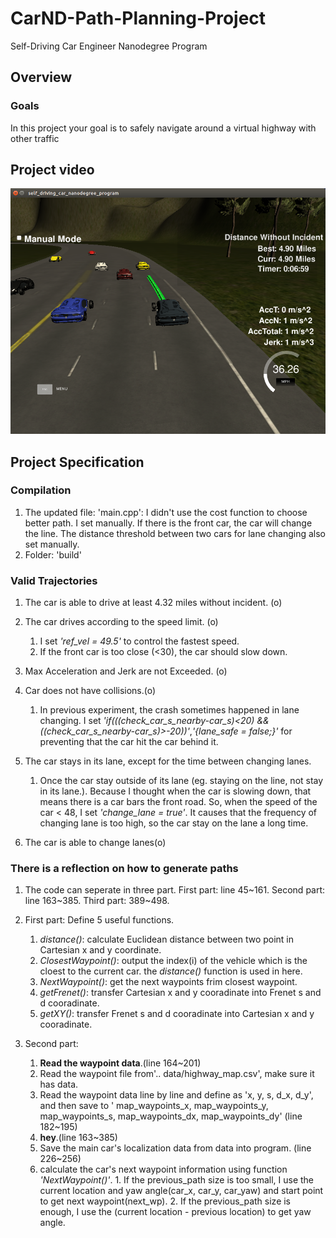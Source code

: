 # CarND-Path-Planning-Project
Self-Driving Car Engineer Nanodegree Program
   
## Overview
### Goals
In this project your goal is to safely navigate around a virtual highway with other traffic

## Project video
![](img/pic1.png)

## Project Specification
### Compilation
1. The updated file: 'main.cpp': I didn't use the cost function to choose better path. I set manually. If there is the front car, the car will change the line. The distance threshold between two cars for lane changing also set manually. 
2. Folder: 'build'

### Valid Trajectories
1. The car is able to drive at least 4.32 miles without incident. (o)

2. The car drives according to the speed limit. (o)
   1. I set _'ref_vel = 49.5'_ to control the fastest speed. 
   2. If the front car is too close (<30), the car should slow down.
   
3. Max Acceleration and Jerk are not Exceeded. (o)

4. Car does not have collisions.(o)
   1. In previous experiment, the crash sometimes happened in lane changing. I set  _'if(((check_car_s_nearby-car_s)<20) && ((check_car_s_nearby-car_s)>-20))'_,_'{lane_safe = false;}'_ for preventing that the car hit the car behind it.  
   
5. The car stays in its lane, except for the time between changing lanes.
   1. Once the car stay outside of its lane (eg. staying on the line, not stay in its lane.). Because I thought when the car is  slowing down, that means there is a car bars the front road. So, when the speed of the car < 48, I set _'change_lane = true'_. It causes that the frequency of changing lane is too high, so the car stay on the lane a long time.    
   
6. The car is able to change lanes(o)

### There is a reflection on how to generate paths
1. The code can seperate in three part. First part: line 45~161. Second part: line 163~385. Third part: 389~498.

2. First part: Define 5 useful functions.
   1. _distance()_: calculate Euclidean distance between two point in Cartesian x and y coordinate.
   2. _ClosestWaypoint()_: output the index(i) of the vehicle which is the cloest to the current car. the _distance()_ function is used in here. 
   3. _NextWaypoint()_: get the next waypoints frim closest waypoint.
   4. _getFrenet()_: transfer Cartesian x and y cooradinate into Frenet s and d cooradinate.
   5. _getXY()_: transfer Frenet s and d cooradinate into Cartesian x and y cooradinate.
   
3. Second part: 
   1. __Read the waypoint data__.(line 164~201) 
     1. Read the waypoint file from'.. data/highway_map.csv', make sure it has data. 
     2. Read the waypoint data line by line and define as 'x, y, s, d_x, d_y', and then save to ' map_waypoints_x, map_waypoints_y, map_waypoints_s, map_waypoints_dx, map_waypoints_dy' (line 182~195)
   2. __hey__.(line 163~385)
     1. Save the main car's localization data from data into program. (line 226~256)
     2. calculate the car's next waypoint information using function _'NextWaypoint()'_.
       1. If the previous_path size is too small, I use the current location and yaw angle(car_x, car_y, car_yaw) and start point to get next waypoint(next_wp).
       2. If the previous_path size is enough, I use the (current location - previous location) to get yaw angle.

